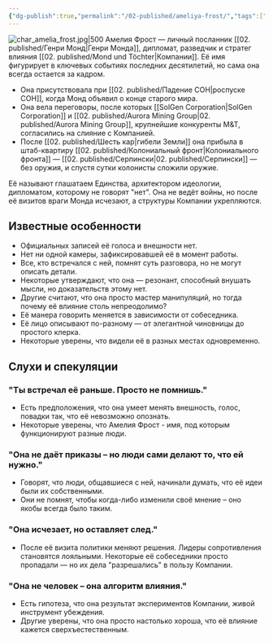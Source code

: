 ```yaml
---
{"dg-publish":true,"permalink":"/02-published/ameliya-frost/","tags":["личность"]}
---
```


![char_amelia_frost.jpg|500](/img/user/09.%20files/char_amelia_frost.jpg)
Амелия Фрост — личный посланник [[02. published/Генри Монд\|Генри Монда]], дипломат, разведчик и стратег влияния [[02. published/Mond und Töchter\|Компании]]. Её имя фигурирует в ключевых событиях последних десятилетий, но сама она всегда остается за кадром.

- Она присутствовала при [[02. published/Падение СОН\|роспуске СОН]], когда Монд объявил о конце старого мира.  
- Она вела переговоры, после которых [[SolGen Corporation\|SolGen Corporation]] и [[02. published/Aurora Mining Group\|02. published/Aurora Mining Group]], крупнейшие конкуренты M&T, согласились на слияние с Компанией.  
- После [[02. published/Шесть кар\|гибели Земли]] она прибыла в штаб-квартиру [[02. published/Колониальный фронт\|Колониального фронта]] — [[02. published/Серпински\|02. published/Серпински]] — без оружия, и спустя сутки колонисты сложили оружие.

Её называют глашатаем Единства, архитектором идеологии, дипломатом, которому не говорят "нет".  Она не ведёт войны, но после её визитов враги Монда исчезают, а структуры Компании укрепляются.
## Известные особенности
- Официальных записей её голоса и внешности нет.  
- Нет ни одной камеры, зафиксировавшей её в момент работы.  
- Все, кто встречался с ней, помнят суть разговора, но не могут описать детали.
- Некоторые утверждают, что она — резонант, способный внушать мысли, но доказательств этому нет.  
- Другие считают, что она просто мастер манипуляций, но тогда почему её влияние столь непреодолимо?
- Её манера говорить меняется в зависимости от собеседника.  
- Её лицо описывают по-разному — от элегантной чиновницы до простого клерка.  
- Некоторые уверены, что видели её в разных местах одновременно.
## Слухи и спекуляции
### "Ты встречал её раньше. Просто не помнишь."
- Есть предположения, что она умеет менять внешность, голос, повадки так, что её невозможно опознать.
- Некоторые уверены, что Амелия Фрост - имя, под которым функционируют разные люди. 
### "Она не даёт приказы – но люди сами делают то, что ей нужно."
- Говорят, что люди, общавшиеся с ней, начинали думать, что её идеи были их собственными.
- Они не помнят, чтобы когда-либо изменили своё мнение – оно якобы всегда было таким.
### "Она исчезает, но оставляет след."
- После её визита политики меняют решения. Лидеры сопротивления становятся лояльными. Некоторые её собеседники просто пропадали — но их дела "разрешались" в пользу Компании.
### "Она не человек – она алгоритм влияния."
- Есть гипотеза, что она результат экспериментов Компании, живой инструмент убеждения.
- Другие уверены, что она просто настолько хороша, что её влияние кажется сверхъестественным.
